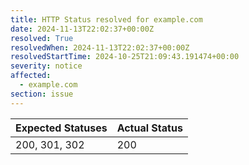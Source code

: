 ```yaml
---
title: HTTP Status resolved for example.com
date: 2024-11-13T22:02:37+00:00Z
resolved: True
resolvedWhen: 2024-11-13T22:02:37+00:00Z
resolvedStartTime: 2024-10-25T21:09:43.191474+00:00
severity: notice
affected:
  - example.com
section: issue
---
```


| Expected Statuses | Actual Status  |
|-------------------|----------------|
| 200, 301, 302 | 200 |
